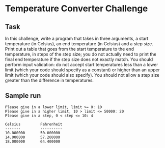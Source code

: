 # Temperature Converter Challenge
## Task
In this challenge, write a program that takes in three arguments, a start temperature (in Celsius), an end temperature (in Celsius) and a step size. Print out a table that goes from the start temperature to the end temperature, in steps of the step size; you do not actually need to print the final end temperature if the step size does not exactly match. You should perform input validation: do not accept start temperatures less than a lower limit (which your code should specify as a constant) or higher than an upper limit (which your code should also specify). You should not allow a step size greater than the difference in temperatures.

## Sample run

	Please give in a lower limit, limit >= 0: 10
	Please give in a higher limit, 10 > limit <= 50000: 20
	Please give in a step, 0 < step <= 10: 4

	Celsius         Fahrenheit
	-------         ----------
	10.000000       50.000000
	14.000000       57.200000
	18.000000       64.400000
